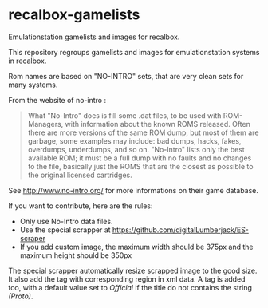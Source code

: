 # recalbox-gamelists
Emulationstation gamelists and images for recalbox.

This repository regroups gamelists and images for emulationstation systems in recalbox.

Rom names are based on "NO-INTRO" sets, that are very clean sets for many systems.

From the website of no-intro : 
>What "No-Intro" does is fill some .dat files, to be used with ROM-Managers, with information about the known ROMS released. Often there are more versions of the same ROM dump, but most of them are garbage, some examples may include: bad dumps, hacks, fakes, overdumps, underdumps, and so on. "No-Intro" lists only the best available ROM; it must be a full dump with no faults and no changes to the file, basically just the ROMS that are the closest as possible to the original licensed cartridges. 

See http://www.no-intro.org/ for more informations on their game database.


If you want to contribute, here are the rules:
- Only use No-Intro data files.
- Use the special scrapper at https://github.com/digitalLumberjack/ES-scraper
- If you add custom image, the maximum width should be 375px and the maximum height should be 350px


The special scrapper automatically resize scrapped image to the good size. It also add the <region> tag with corresponding region in xml data. A <romtype> tag is added too, with a default value set to *Official* if the title do not contains the string *(Proto)*.
